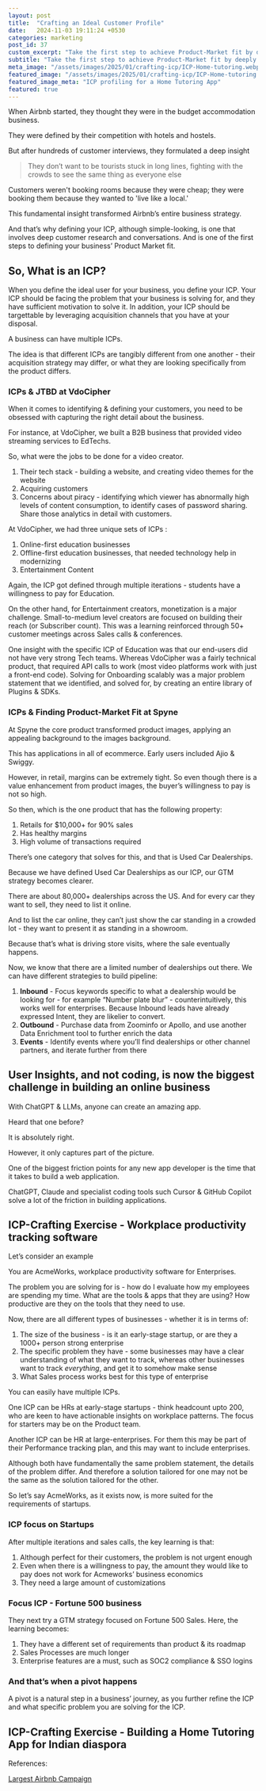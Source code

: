 ```yaml
---
layout: post
title:  "Crafting an Ideal Customer Profile"
date:   2024-11-03 19:11:24 +0530
categories: marketing
post_id: 37
custom_excerpt: "Take the first step to achieve Product-Market fit by deeply understanding your customer's pain points & Jobs to be done"
subtitle: "Take the first step to achieve Product-Market fit by deeply understanding your customer's pain points & Jobs to be done"
meta_image: "/assets/images/2025/01/crafting-icp/ICP-Home-tutoring.webp"
featured_image: "/assets/images/2025/01/crafting-icp/ICP-Home-tutoring.webp"
featured_image_meta: "ICP profiling for a Home Tutoring App"
featured: true
---
```


When Airbnb started, they thought they were in the budget accommodation business. 

They were defined by their competition with hotels and hostels. 

But after hundreds of customer interviews, they formulated a deep insight

> They don’t want to be tourists stuck in long lines, fighting with the crowds to see the same thing as everyone else
> 

Customers weren't booking rooms because they were cheap; they were booking them because they wanted to 'live like a local.' 

This fundamental insight transformed Airbnb’s entire business strategy.

And that’s why defining your ICP, although simple-looking, is one that involves deep customer research and conversations. And is one of the first steps to defining your business’ Product Market fit.

## So, What is an ICP?

When you define the ideal user for your business, you define your ICP. Your ICP should be facing the problem that your business is solving for, and they have sufficient motivation to solve it. In addition, your ICP should be targettable by leveraging acquisition channels that you have at your disposal.

A business can have multiple ICPs. 

The idea is that different ICPs are tangibly different from one another - their acquisition strategy may differ, or what they are looking specifically from the product differs.

### ICPs & JTBD at VdoCipher

When it comes to identifying & defining your customers, you need to be obsessed with capturing the right detail about the business.

For instance, at VdoCipher, we built a B2B business that provided video streaming services to EdTechs.

So, what were the jobs to be done for a video creator.

1. Their tech stack - building a website, and creating video themes for the website
2. Acquiring customers
3. Concerns about piracy - identifying which viewer has abnormally high levels of content consumption, to identify cases of password sharing. Share those analytics in detail with customers.

At VdoCipher, we had three unique sets of ICPs :

1. Online-first education businesses
2. Offline-first education businesses, that needed technology help in modernizing
3. Entertainment Content

Again, the ICP got defined through multiple iterations - students have a willingness to pay for Education. 

On the other hand, for Entertainment creators, monetization is a major challenge. Small-to-medium level creators are focused on building their reach (or Subscriber count). This was a learning reinforced through 50+ customer meetings across Sales calls & conferences.

One insight with the specific ICP of Education was that our end-users did not have very strong Tech teams. Whereas VdoCipher was a fairly technical product, that required API calls to work (most video platforms work with just a front-end code). Solving for Onboarding scalably was a major problem statement that we identified, and solved for, by creating an entire library of Plugins & SDKs.

### ICPs & Finding Product-Market Fit at Spyne

At Spyne the core product transformed product images, applying an appealing background to the images background.

This has applications in all of ecommerce. Early users included Ajio & Swiggy.

However, in retail, margins can be extremely tight. So even though there is a value enhancement from product images, the buyer’s willingness to pay is not so high.

So then, which is the one product that has the following property:

1. Retails for $10,000+ for 90% sales
2. Has healthy margins
3. High volume of transactions required

There’s one category that solves for this, and that is Used Car Dealerships. 

Because we have defined Used Car Dealerships as our ICP, our GTM strategy becomes clearer.

There are about 80,000+ dealerships across the US. And for every car they want to sell, they need to list it online.

And to list the car online, they can’t just show the car standing in a crowded lot - they want to present it as standing in a showroom.

Because that’s what is driving store visits, where the sale eventually happens.

Now, we know that there are a limited number of dealerships out there. We can have different strategies to build pipeline:

1. **Inbound** - Focus keywords specific to what a dealership would be looking for - for example “Number plate blur” - counterintuitively, this works well for enterprises. Because Inbound leads have already expressed Intent, they are likelier to convert.
2. **Outbound** - Purchase data from Zoominfo or Apollo, and use another Data Enrichment tool to further enrich the data
3. **Events** - Identify events where you’ll find dealerships or other channel partners, and iterate further from there

## User Insights, and not coding, is now the biggest challenge in building an online business

With ChatGPT & LLMs, anyone can create an amazing app.

Heard that one before?

It is absolutely right.

However, it only captures part of the picture.

One of the biggest friction points for any new app developer is the time that it takes to build a web application. 

ChatGPT, Claude and specialist coding tools such Cursor & GitHub Copilot solve a lot of the friction in building applications.

## ICP-Crafting Exercise - Workplace productivity tracking software

Let’s consider an example

You are AcmeWorks, workplace productivity software for Enterprises. 

The problem you are solving for is - how do I evaluate how my employees are spending my time. What are the tools & apps that they are using? How productive are they on the tools that they need to use.

Now, there are all different types of businesses - whether it is in terms of:

1. The size of the business - is it an early-stage startup, or are they a 1000+ person strong enterprise 
2. The specific problem they have - some businesses may have a clear understanding of what they want to track, whereas other businesses want to track *everything*, and get it to somehow make sense
3. What Sales process works best for this type of enterprise

You can easily have multiple ICPs.

One ICP can be HRs at early-stage startups - think headcount upto 200, who are keen to have actionable insights on workplace patterns. The focus for starters may be on the Product team.

Another ICP can be HR at large-enterprises. For them this may be part of their Performance tracking plan, and this may want to include enterprises.

Although both have fundamentally the same problem statement, the details of the problem differ. And therefore a solution tailored for one may not be the same as the solution tailored for the other.

So let’s say AcmeWorks, as it exists now, is more suited for the requirements of startups.

### ICP focus on Startups

After multiple iterations and sales calls, the key learning is that:

1. Although perfect for their customers, the problem is not urgent enough
2. Even when there is a willingness to pay, the amount they would like to pay does not work for Acmeworks’ business economics
3. They need a large amount of customizations

### Focus ICP - Fortune 500 business

They next try a GTM strategy focused on Fortune 500 Sales. Here, the learning becomes:

1. They have a different set of requirements than product & its roadmap
2. Sales Processes are much longer
3. Enterprise features are a must, such as SOC2 compliance & SSO logins

### And that’s when a pivot happens

A pivot is a natural step in a business’ journey, as you further refine the ICP and what specific problem you are solving for the ICP.

## ICP-Crafting Exercise - Building a Home Tutoring App for Indian diaspora

References:

[Largest Airbnb Campaign](https://lbbonline.com/news/largest-airbnb-campaign-to-date-tells-travellers-to-live-like-a-local)